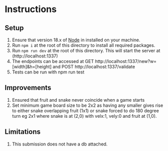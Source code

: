 # Instructions

## Setup
1. Ensure that version 18.x of [Node](https://nodejs.org/en/download/) in installed on your machine.
2. Run `npm i` at the root of this directory to install all required packages.
3. Run `npm run dev` at the root of this directory. This will start the server at (http://localhost:1337)
4. The endpoints can be accessed at GET http://localhost:1337/new?w=[width]&h=[height] and POST http://localhost:1337/validate
5. Tests can be run with npm run test

## Improvements
1. Ensured that fruit and snake never coincide when a game starts
2. Set minimum game board size to be 2x2 as having any smaller gives rise to either snake overlapping fruit (1x1) or snake 
   forced to do 180 degree turn eg 2x1 where snake is at (2,0) with velx:1, vely:0 and fruit at (1,0).

## Limitations
1. This submission does not have a db attached.